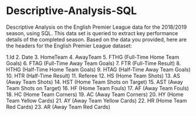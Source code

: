 # Descriptive-Analysis-SQL
Descriptive Analysis on the English Premier League data for the 2018/2019 season, using SQL. This data set is queried to extract key performance details of the completed season.
Based on the data you provided, here are the headers for the English Premier League dataset:

1.Id
2. Date
3. HomeTeam
4. AwayTeam
5. FTHG (Full-Time Home Team Goals)
6. FTAG (Full-Time Away Team Goals)
7. FTR (Full-Time Result)
8. HTHG (Half-Time Home Team Goals)
9. HTAG (Half-Time Away Team Goals)
10. HTR (Half-Time Result)
11. Referee
12. HS (Home Team Shots)
13. AS (Away Team Shots)
14. HST (Home Team Shots on Target)
15. AST (Away Team Shots on Target)
16. HF (Home Team Fouls)
17. AF (Away Team Fouls)
18. HC (Home Team Corners)
19. AC (Away Team Corners)
20. HY (Home Team Yellow Cards)
21. AY (Away Team Yellow Cards)
22. HR (Home Team Red Cards)
23. AR (Away Team Red Cards)

